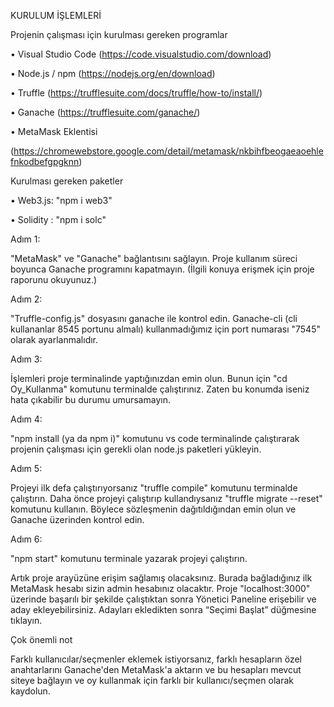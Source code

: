 KURULUM İŞLEMLERİ

Projenin çalışması için kurulması gereken programlar

• Visual Studio Code (https://code.visualstudio.com/download)

• Node.js / npm (https://nodejs.org/en/download)

• Truffle (https://trufflesuite.com/docs/truffle/how-to/install/)

• Ganache (https://trufflesuite.com/ganache/)

• MetaMask Eklentisi

(https://chromewebstore.google.com/detail/metamask/nkbihfbeogaeaoehlefnkodbefgpgknn)

Kurulması gereken paketler

• Web3.js: "npm i web3"

• Solidity : "npm i solc"

Adım 1:

"MetaMask" ve "Ganache" bağlantısını sağlayın. Proje kullanım süreci boyunca Ganache
programını kapatmayın. (İlgili konuya erişmek için proje raporunu okuyunuz.)

Adım 2:

"Truffle-config.js" dosyasını ganache ile kontrol edin. Ganache-cli (cli kullananlar 8545
portunu almalı) kullanmadığımız için port numarası "7545" olarak ayarlanmalıdır.

Adım 3:

İşlemleri proje terminalinde yaptığınızdan emin olun. Bunun için "cd Oy_Kullanma"
komutunu terminalde çalıştırınız. Zaten bu konumda iseniz hata çıkabilir bu durumu
umursamayın.

Adım 4:

"npm install (ya da npm i)" komutunu vs code terminalinde çalıştırarak projenin çalışması için
gerekli olan node.js paketleri yükleyin.

Adım 5:

Projeyi ilk defa çalıştırıyorsanız "truffle compile" komutunu terminalde çalıştırın. Daha önce
projeyi çalıştırıp kullandıysanız "truffle migrate --reset" komutunu kullanın. Böylece
sözleşmenin dağıtıldığından emin olun ve Ganache üzerinden kontrol edin.

Adım 6:

"npm start" komutunu terminale yazarak projeyi çalıştırın.

Artık proje arayüzüne erişim sağlamış olacaksınız. Burada bağladığınız ilk MetaMask hesabı
sizin admin hesabınız olacaktır. Proje "localhost:3000" üzerinde başarılı bir şekilde çalıştıktan
sonra Yönetici Paneline erişebilir ve aday ekleyebilirsiniz. Adayları ekledikten sonra “Seçimi
Başlat” düğmesine tıklayın.

Çok önemli not

Farklı kullanıcılar/seçmenler eklemek istiyorsanız, farklı hesapların özel anahtarlarını
Ganache'den MetaMask'a aktarın ve bu hesapları mevcut siteye bağlayın ve oy kullanmak
için farklı bir kullanıcı/seçmen olarak kaydolun.
